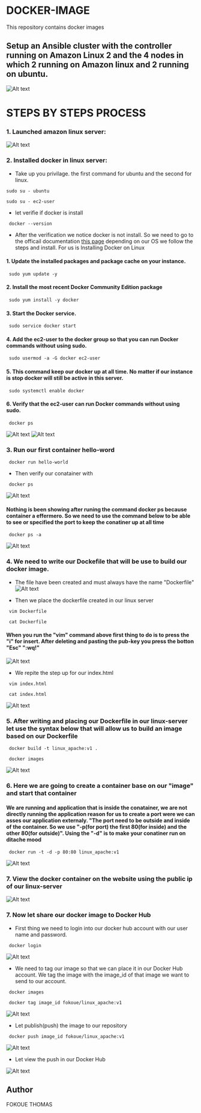 # DOCKER-IMAGE
This repository contains docker images 

## Setup an Ansible cluster with the controller running on Amazon Linux 2 and the 4 nodes in which 2 running on Amazon linux and 2 running on ubuntu.

![Alt text](images/docker-architecture.png)


# STEPS BY STEPS PROCESS 

### 1. Launched amazon linux server:
![Alt text](images/docker-ec2-instance.png)


### 2. Installed docker in linux server:
- Take up you privilage. the first command for ubuntu and the second for linux. 
```
sudo su - ubuntu
```
```
sudo su - ec2-user
```
- let verifie if docker is install 
```
 docker --version
```
- After the verification we notice docker is not install. So we need to go to the officail documentation [this page](https://docs.aws.amazon.com/serverless-application-model/latest/developerguide/install-docker.html) depending on our OS we follow the steps and install. For us is Installing Docker on Linux 
#### 1. Update the installed packages and package cache on your instance.
```
 sudo yum update -y
```
#### 2. Install the most recent Docker Community Edition package
```
 sudo yum install -y docker
```
#### 3. Start the Docker service.
```
 sudo service docker start
```
#### 4. Add the ec2-user to the docker group so that you can run Docker commands without using sudo.
```
 sudo usermod -a -G docker ec2-user
```
#### 5. This command keep our docker up at all time. No matter if our instance is stop docker will still be active in this server. 
```
 sudo systemctl enable docker
```
#### 6. Verify that the ec2-user can run Docker commands without using sudo.

```
 docker ps
```

![Alt text](images/docker-install-1.png)
![Alt text](images/docker-install-2.png)


### 3. Run our first container hello-word
```
 docker run hello-world

```
- Then verify our conatainer with  
```
 docker ps
```
![Alt text](images/ansible-playbook.png)
#### Nothing is been showing after runing the command docker ps because container a effermero. So we need to use the command below to be able to see or specified the port to keep the conatiner up at all time
```
 docker ps -a
```
![Alt text](images/hello-world-image.png)

### 4. We need to write our Dockefile that will be use to build our docker image. 
- The file have been created and must always have the name "Dockerfile"
![Alt text](images/Dockerfile.png)

- Then we place the dockerfile created in our linux server 
```
 vim Dockerfile
```
```
 cat Dockerfile
```
#### When you run the "vim" command above first thing to do is to press the "i" for insert. After deleting and pasting the pub-key you press the botton "Esc" ":wq!"
![Alt text](images/dockerfile-in-ec2instance.png)

- We repite the step up for our index.html 
```
 vim index.html
```
```
 cat index.html
```
![Alt text](images/html-in-ec2instance.png)

### 5. After writing and placing our Dockerfile in our linux-server let use the syntax below that will allow us to build an image based on our Dockerfile

```
 docker build -t linux_apache:v1 .
```
```
 docker images
```
![Alt text](images/docker-images.png)

### 6. Here we are going to create a container base on our "image" and start that container 
#### We are running and application that is inside the conatainer, we are not directly running the application reason for us to create a port were we can asses our application externaly. "The port need to be outside and inside of the container. So we use "-p(for port) the first 80(for inside) and the other 80(for outside)". Using the "-d" is to make your conatiner run on ditache mood 
```
 docker run -t -d -p 80:80 linux_apache:v1
```
![Alt text](images/docker-container.png)

### 7. View the docker container on the website using the public ip of our linux-server

![Alt text](images/website-view.png)

### 7. Now let share our docker image to Docker Hub 
- First thing we need to login into our docker hub account with our user name and password. 
```
 docker login
```
![Alt text](images/login-dockerHub.png)

- We need to tag our image so that we can place it in our Docker Hub account. We tag the image with the image_id of that image we want to send to our account.  
```
 docker images
```
```
 docker tag image_id fokoue/linux_apache:v1
```
![Alt text](images/tag-images.png)

- Let publish(push) the image to our repository   
```
 docker push image_id fokoue/linux_apache:v1
```
![Alt text](images/docker-push.png)

- Let view the push in our Docker Hub    

![Alt text](images/docker-push.png)

## Author
FOKOUE THOMAS